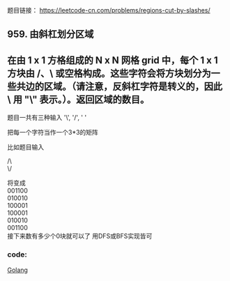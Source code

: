 题目链接：
    https://leetcode-cn.com/problems/regions-cut-by-slashes/
    
## 959. 由斜杠划分区域
## 在由 1 x 1 方格组成的 N x N 网格 grid 中，每个 1 x 1 方块由 /、\ 或空格构成。这些字符会将方块划分为一些共边的区域。（请注意，反斜杠字符是转义的，因此 \ 用 "\\" 表示。）。返回区域的数目。

题目一共有三种输入 '\\', '/', ' '  

把每一个字符当作一个3*3的矩阵  

比如题目输入  

/\  
\\/  

将变成  
001100  
010010  
100001  
100001  
010010  
001100  
接下来数有多少个0块就可以了
用DFS或BFS实现皆可

### code:
[Golang](https://github.com/Archangel59/LeetCode/blob/main/959/959.go)